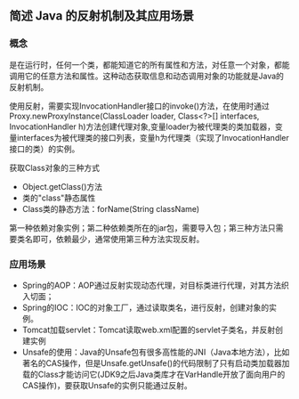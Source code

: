 ## 简述 Java 的反射机制及其应用场景

### 概念
是在运行时，任何一个类，都能知道它的所有属性和方法，对任意一个对象，都能调用它的任意方法和属性。这种动态获取信息和动态调用对象的功能就是Java的反射机制。

使用反射，需要实现InvocationHandler接口的invoke()方法，在使用时通过Proxy.newProxyInstance(ClassLoader loader, Class<?>[] interfaces, InvocationHandler h)方法创建代理对象,变量loader为被代理类的类加载器，变量interfaces为被代理类的接口列表，变量h为代理类（实现了InvocationHandler接口的类）的实例。

获取Class对象的三种方式

- Object.getClass()方法
- 类的"class"静态属性
- Class类的静态方法：forName(String className)

第一种依赖对象实例；第二种依赖类所在的jar包，需要导入包；第三种方法只需要类名即可，依赖最少，通常使用第三种方法实现反射。

### 应用场景

- Spring的AOP：AOP通过反射实现动态代理，对目标类进行代理，对其方法织入切面；
- Spring的IOC：IOC的对象工厂，通过读取类名，进行反射，创建对象的实例。
- Tomcat加载servlet：Tomcat读取web.xml配置的servlet子类名，并反射创建实例
- Unsafe的使用：Java的Unsafe包有很多高性能的JNI（Java本地方法），比如著名的CAS操作，但是Unsafe.getUnsafe()的代码限制了只有启动类加载器加载的Class才能访问它(JDK9之后Java类库才在VarHandle开放了面向用户的CAS操作)，要获取Unsafe的实例只能通过反射。